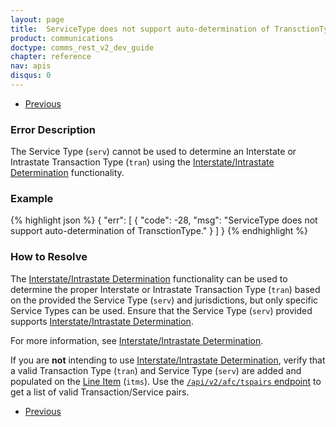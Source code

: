 ```yaml
---
layout: page
title:  ServiceType does not support auto-determination of TransctionType
product: communications
doctype: comms_rest_v2_dev_guide
chapter: reference
nav: apis
disqus: 0
---
```


<ul class="pager">
  <li class="previous"><a href="/communications/dev-guide_rest_v2/reference/calculate-tax-errors/"><i class="glyphicon glyphicon-chevron-left"></i>Previous</a></li>
</ul>

<h3>Error Description</h3>
The Service Type (<code>serv</code>) cannot be used to determine an Interstate or Intrastate Transaction Type (<code>tran</code>) using the <a class="dev-guide-link" href="/communications/dev-guide_rest_v2/customizing-transactions/sample-transactions/inter-intrastate/">Interstate/Intrastate Determination</a> functionality.

<h3>Example</h3>
{% highlight json %}
{
  "err": [
    {
      "code": -28,
      "msg": "ServiceType does not support auto-determination of TransctionType."
    }
  ]
}
{% endhighlight %}

<h3>How to Resolve</h3>
The <a class="dev-guide-link" href="/communications/dev-guide_rest_v2/customizing-transactions/sample-transactions/inter-intrastate/">Interstate/Intrastate Determination</a> functionality can be used to determine the proper Interstate or Intrastate Transaction Type (<code>tran</code>) based on the provided the Service Type (<code>serv</code>) and jurisdictions, but only specific Service Types can be used.  Ensure that the Service Type (<code>serv</code>) provided supports <a class="dev-guide-link" href="/communications/dev-guide_rest_v2/customizing-transactions/sample-transactions/inter-intrastate/">Interstate/Intrastate Determination</a>.

For more information, see <a class="dev-guide-link" href="/communications/dev-guide_rest_v2/customizing-transactions/sample-transactions/inter-intrastate/">Interstate/Intrastate Determination</a>.

If you are <b>not</b> intending to use <a class="dev-guide-link" href="/communications/dev-guide_rest_v2/customizing-transactions/sample-transactions/inter-intrastate/">Interstate/Intrastate Determination</a>, verify that a valid Transaction Type (<code>tran</code>) and Service Type (<code>serv</code>) are added and populated on the <a class="dev-guide-link" href="/communications/dev-guide_rest_v2/reference/line-item/">Line Item</a> (<code>itms</code>).  Use the <a class="dev-guide-link" href="/communications/dev-guide_rest_v2/getting-started/environments-endpoints#lookups"><code>/api/v2/afc/tspairs</code> endpoint</a> to get a list of valid Transaction/Service pairs.

<ul class="pager">
  <li class="previous"><a href="/communications/dev-guide_rest_v2/reference/calculate-tax-errors/"><i class="glyphicon glyphicon-chevron-left"></i>Previous</a></li>
</ul>